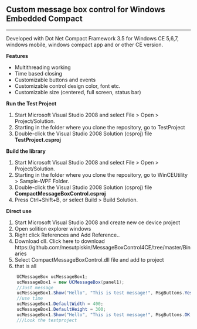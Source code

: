 <h2>Custom message box control for Windows Embedded Compact</h2>
<hr/>
Developed with Dot Net Compact Framework 3.5 for Windows CE 5,6,7, windows mobile, windows compact app and or other CE version.

<b>Features</b>
<ul>
    <li>Multithreading working</li>
    <li>Time based closing</li>
    <li>Customizable buttons and events</li>
    <li>Customizable control design color, font etc.</li>
    <li>Customizable size (centered, full screen, status bar)</li>
</ul>

<b>Run the Test Project</b>
<ol>
    <li>Start Microsoft Visual Studio 2008 and select File > Open > Project/Solution.</li>
    <li>Starting in the folder where you clone the repository, go to TestProject </li>
    <li>Double-click the Visual Studio 2008 Solution (csproj) file <b>TestProject.csproj</b></li>
   
</ol>

<b>Build the library</b>
<ol>
    <li>Start Microsoft Visual Studio 2008 and select File > Open > Project/Solution.</li>
    <li>Starting in the folder where you clone the repository, go to WinCEUtility > Sample-WPF Folder.</li>
    <li>Double-click the Visual Studio 2008 Solution (csproj) file <b>CompactMessageBoxControl.csproj</b></li>
     <li>Press Ctrl+Shift+B, or select Build > Build Solution.</li>
</ol>

<b>Direct use</b>
<ol>
    <li>Start Microsoft Visual Studio 2008 and create new ce device project</li>
    <li>Open solition explorer windows</li>
    <li>Right click References and Add Reference..</li>
    <li>Download dll. Click here to download https://github.com/mesutpiskin/MessageBoxControl4CE/tree/master/Binaries </li>
    <li>Select CompactMessageBoxControl.dll file and add to project</li>
    <li> that is all</li>
</ol>

  ```csharp
      UCMessageBox ucMessageBox1;
      ucMessageBox1 = new UCMessageBox(panel1);
      //Just message
      ucMessageBox1.Show("Hello", "This is test message!", MsgButtons.YesNo, DisplayState.FullScreen, 0);
      //use time
      ucMessageBox1.DefaultWidth = 400;
      ucMessageBox1.DefaultHeight = 300;
      ucMessageBox1.Show("Hello", "This is test message!", MsgButtons.OK, DisplayState.Normal, 10);
      ///Look the testproject
      
